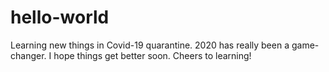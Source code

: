 # hello-world

Learning new things in Covid-19 quarantine. 
2020 has really been a game-changer.
I hope things get better soon.
Cheers to learning!
